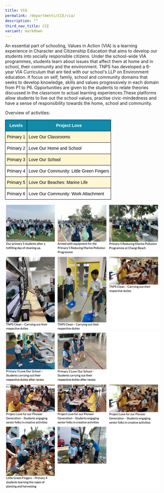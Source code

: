 ```yaml
---
title: VIA
permalink: /departments/CCE/via/
description: ""
third_nav_title: CCE
variant: markdown
---
```

An essential part of schooling, Values in Action (VIA) is a learning experience in Character and Citizenship Education that aims to develop our students into socially responsible citizens. Under the school-wide VIA programmes, students learn about issues that affect them at home and in school, their community and the environment. TNPS has developed a 6-year VIA Curriculum that are tied with our school's LLP on Environment education. It focus on self, family, school and community domains that seeks to develop knowledge, skills and values progressively in each domain from P1 to P6. Opportunities are given to the students to relate theories discussed in the classroom to actual learning experiences.These platforms allow students to live out the school values, practise civic-mindedness and have a sense of responsibility towards the home, school and community.

  
Overview of activities:

<style type="text/css">
.tg  {border-collapse:collapse;border-spacing:0;margin:0px auto;}
.tg td{border-color:black;border-style:solid;border-width:1px;font-family:Arial, sans-serif;font-size:14px;
  overflow:hidden;padding:10px 5px;word-break:normal;}
.tg th{border-color:black;border-style:solid;border-width:1px;font-family:Arial, sans-serif;font-size:14px;
  font-weight:normal;overflow:hidden;padding:10px 5px;word-break:normal;}
.tg .tg-g6kb{background-color:#FFF7D4;text-align:center;vertical-align:middle}
.tg .tg-0qrm{background-color:#108BA9;color:#FFF;font-weight:bold;text-align:center;vertical-align:middle}
.tg .tg-r637{background-color:#FFF7D4;text-align:left;vertical-align:middle}
.tg .tg-f4yw{background-color:#FFF;text-align:center;vertical-align:middle}
.tg .tg-zr06{background-color:#FFF;text-align:left;vertical-align:middle}
</style>
<table class="tg">
<tbody>
  <tr>
    <td class="tg-0qrm"><span style="color:#FFF;background-color:#108BA9">Levels</span></td>
    <td class="tg-0qrm"><span style="color:#FFF;background-color:#108BA9">Project Love</span></td>
  </tr>
  <tr>
    <td class="tg-g6kb"><span style="color:#000;background-color:transparent">Primary 1</span></td>
    <td class="tg-r637"><span style="color:#000;background-color:transparent">Love Our Classrooms</span></td>
  </tr>
  <tr>
    <td class="tg-f4yw"><span style="color:#000;background-color:transparent">Primary 2</span></td>
    <td class="tg-zr06"><span style="color:#000;background-color:transparent">Love Our Home and School</span></td>
  </tr>
  <tr>
    <td class="tg-g6kb"><span style="color:#000;background-color:transparent">Primary 3</span></td>
    <td class="tg-r637"><span style="color:#000;background-color:transparent">Love Our School</span></td>
  </tr>
  <tr>
    <td class="tg-f4yw"><span style="color:#000;background-color:transparent">Primary 4</span></td>
    <td class="tg-zr06"><span style="color:#000;background-color:transparent">Love Our Community: Little Green Fingers</span></td>
  </tr>
  <tr>
    <td class="tg-g6kb"><span style="color:#000;background-color:transparent">Primary 5</span></td>
    <td class="tg-r637"><span style="color:#000;background-color:transparent">Love Our Beaches: Marine Life</span></td>
  </tr>
  <tr>
    <td class="tg-f4yw"><span style="color:#000;background-color:transparent">Primary 6</span><br></td>
    <td class="tg-zr06"><span style="color:#000;background-color:transparent">Love Our Community: Work Attachment</span></td>
  </tr>
</tbody>
</table>

![](/images/via1.png)
![](/images/via2.png)
![](/images/via3.png)